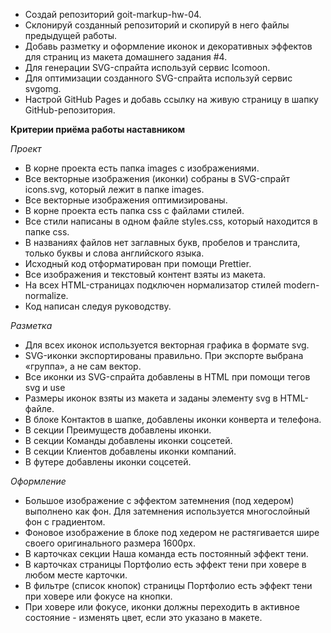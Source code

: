 - Создай репозиторий goit-markup-hw-04.
- Склонируй созданный репозиторий и скопируй в него файлы предыдущей работы.
- Добавь разметку и оформление иконок и декоративных эффектов для страниц из макета домашнего задания #4.
- Для генерации SVG-спрайта используй сервис Icomoon.
- Для оптимизации созданного SVG-спрайта используй сервис svgomg.
- Настрой GitHub Pages и добавь ссылку на живую страницу в шапку GitHub-репозитория.

**Критерии приёма работы наставником**

_Проект_

- В корне проекта есть папка images с изображениями.
- Все векторные изображения (иконки) собраны в SVG-спрайт icons.svg, который лежит в папке images.
- Все векторные изображения оптимизированы.
- В корне проекта есть папка css с файлами стилей.
- Все стили написаны в одном файле styles.css, который находится в папке css.
- В названиях файлов нет заглавных букв, пробелов и транслита, только буквы и слова английского языка.
- Исходный код отформатирован при помощи Prettier.
- Все изображения и текстовый контент взяты из макета.
- На всех HTML-страницах подключен нормализатор стилей modern-normalize.
- Код написан следуя руководству.

_Разметка_

- Для всех иконок используется векторная графика в формате svg.
- SVG-иконки экспортированы правильно. При экспорте выбрана «группа», а не сам вектор.
- Все иконки из SVG-спрайта добавлены в HTML при помощи тегов svg и use
- Размеры иконок взяты из макета и заданы элементу svg в HTML-файле.
- В блоке Контактов в шапке, добавлены иконки конверта и телефона.
- В секции Преимуществ добавлены иконки.
- В секции Команды добавлены иконки соцсетей.
- В секции Клиентов добавлены иконки компаний.
- В футере добавлены иконки соцсетей.

_Оформление_

- Большое изображение с эффектом затемнения (под хедером) выполнено как фон. Для затемнения используется многослойный фон с градиентом.
- Фоновое изображение в блоке под хедером не растягивается шире своего оригинального размера 1600рх.
- В карточках секции Наша команда есть постоянный эффект тени.
- В карточках страницы Портфолио есть эффект тени при ховере в любом месте карточки.
- В фильтре (список кнопок) страницы Портфолио есть эффект тени при ховере или фокусе на кнопки.
- При ховере или фокусе, иконки должны переходить в активное состояние - изменять цвет, если это указано в макете.
